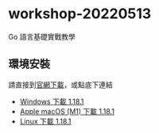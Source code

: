 # workshop-20220513

Go 語言基礎實戰教學

## 環境安裝

請直接到[官網下載](https://golang.org/dl/)，或點底下連結

* [Windows 下載 1.18.1](https://go.dev/dl/go1.18.1.windows-amd64.msi)
* [Apple macOS (M1) 下載 1.18.1](https://go.dev/dl/go1.18.1.darwin-arm64.pkg)
* [Linux 下載 1.18.1](https://go.dev/dl/go1.18.1.linux-amd64.tar.gz)
